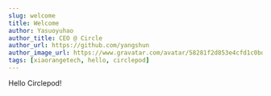 ```yaml
---
slug: welcome
title: Welcome
author: Yasuoyuhao
author_title: CEO @ Circle
author_url: https://github.com/yangshun
author_image_url: https://www.gravatar.com/avatar/58281f2d853e4cfd1c0bd748d663ad79
tags: [xiaorangetech, hello, circlepod]
---
```


Hello Circlepod!
